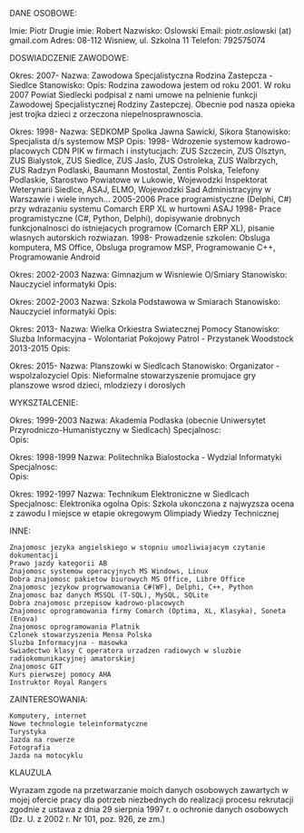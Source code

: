 DANE OSOBOWE:

Imie:		Piotr
Drugie imie: 	Robert
Nazwisko:	Oslowski
Email:		piotr.oslowski (at) gmail.com
Adres:		08-112 Wisniew, ul. Szkolna 11
Telefon:	792575074

DOSWIADCZENIE ZAWODOWE:

Okres:		2007-
Nazwa:		Zawodowa Specjalistyczna Rodzina Zastepcza - Siedlce
Stanowisko:	
Opis:
		Rodzina zawodowa jestem od roku 2001. W roku 2007 Powiat Siedlecki podpisal z nami umowe na pelnienie funkcji Zawodowej Specjalistycznej Rodziny Zastepczej. Obecnie pod nasza opieka jest trojka dzieci z orzeczona niepelnosprawnoscia.


Okres:		1998-
Nazwa:		SEDKOMP Spolka Jawna Sawicki, Sikora
Stanowisko:	Specjalista d/s systemow MSP
Opis:
		1998- Wdrozenie systemow kadrowo-placowych CDN PIK w firmach i instytucjach: ZUS Szczecin, ZUS Olsztyn, ZUS Bialystok, ZUS Siedlce, ZUS Jaslo, ZUS Ostroleka, ZUS Walbrzych, ZUS Radzyn Podlaski, Baumann Mostostal, Zentis Polska, Telefony Podlaskie, Starostwo Powiatowe w Lukowie, Wojewodzki Inspektorat Weterynarii Siedlce, ASAJ, ELMO, Wojewodzki Sad Administracyjny w Warszawie i wiele innych...
		2005-2006 Prace programistyczne (Delphi, C#) przy wdrazaniu systemu Comarch ERP XL w hurtowni ASAJ
		1998- Prace programistyczne (C#, Python, Delphi), dopisywanie drobnych funkcjonalnosci do istniejacych programow (Comarch ERP XL), pisanie wlasnych autorskich rozwiazan.
		1998- Prowadzenie szkolen: Obsluga komputera, MS Office, Obsluga programow MSP, Programowanie C++, Programowanie Android


Okres:		2002-2003
Nazwa:		Gimnazjum w Wisniewie O/Smiary
Stanowisko:	Nauczyciel informatyki
Opis:


Okres:		2002-2003
Nazwa:		Szkola Podstawowa w Smiarach
Stanowisko:	Nauczyciel informatyki
Opis:


Okres:		2013-
Nazwa:		Wielka Orkiestra Swiatecznej Pomocy
Stanowisko:	Sluzba Informacyjna - Wolontariat Pokojowy Patrol - Przystanek Woodstock 2013-2015
Opis:


Okres:		2015-
Nazwa:		Planszowki w Siedlcach
Stanowisko:	Organizator - wspolzalozyciel
Opis:
		Nieformalne stowarzyszenie promujace gry planszowe wsrod dzieci, mlodziezy i doroslych



WYKSZTALCENIE:

Okres:		1999-2003
Nazwa:		Akademia Podlaska (obecnie Uniwersytet Przyrodniczo-Humanistyczny w Siedlcach)
Specjalnosc:	
Opis:


Okres:		1998-1999
Nazwa:		Politechnika Bialostocka - Wydzial Informatyki
Specjalnosc:	
Opis:


Okres:		1992-1997
Nazwa:		Technikum Elektroniczne w Siedlcach
Specjalnosc:	Elektronika ogolna
Opis:
		Szkola ukonczona z najwyzsza ocena z zawodu
		I miejsce w etapie okregowym Olimpiady Wiedzy Technicznej



INNE:

	Znajomosc jezyka angielskiego w stopniu umozliwiajacym czytanie dokumentacji
	Prawo jazdy kategorii AB
	Znajomosc systemow operacyjnych MS Windows, Linux
	Dobra znajomosc pakietow biurowych MS Office, Libre Office
	Znajomosc jezykow progrwamowania C#(WF), Delphi, C++, Python
	Znajomosc baz danych MSSQL (T-SQL), MySQL, SQLite
	Dobra znajomosc przepisow kadrowo-placowych
	Znajomosc oprogramowania firmy Comarch (Optima, XL, Klasyka), Soneta (Enova)
	Znajomosc oprogramowania Platnik
	Czlonek stowarzyszenia Mensa Polska
	Sluzba Informacyjna - masowka
	Swiadectwo klasy C operatora urzadzen radiowych w sluzbie radiokomunikacyjnej amatorskiej
	Znajomosc GIT
	Kurs pierwszej pomocy AHA
	Instruktor Royal Rangers



ZAINTERESOWANIA:

	Komputery, internet
	Nowe technologie teleinformatyczne
	Turystyka
	Jazda na rowerze
	Fotografia
	Jazda na motocyklu



KLAUZULA

Wyrazam zgode na przetwarzanie moich danych osobowych zawartych w mojej ofercie pracy dla potrzeb niezbednych do realizacji procesu rekrutacji zgodnie z ustawa z dnia 29 sierpnia 1997 r. o ochronie danych osobowych (Dz. U. z 2002 r. Nr 101, poz. 926, ze zm.)
